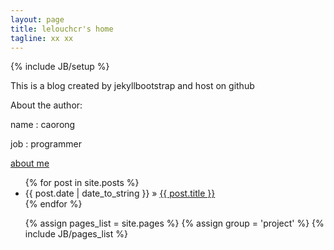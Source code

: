 ```yaml
---
layout: page
title: lelouchcr's home
tagline: xx xx
---
```

{% include JB/setup %}

This is a blog created by jekyllbootstrap and host on github

About the author:

name : caorong

job : programmer

[about me](./web/aboutme.html)


<ul class="posts">
  {% for post in site.posts %}
    <li><span>{{ post.date | date_to_string }}</span> &raquo; <a href="{{ BASE_PATH }}{{ post.url }}">{{ post.title }}</a></li>
  {% endfor %}
</ul>

<ul>
  {% assign pages_list = site.pages %}
  {% assign group = 'project' %}
  {% include JB/pages_list %}
</ul>